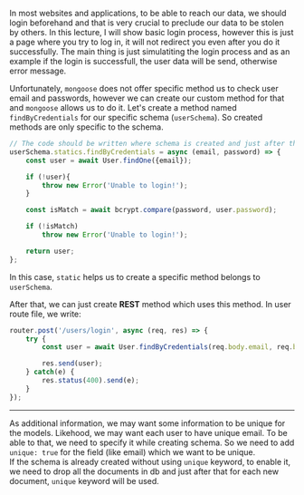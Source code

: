 In most websites and applications, to be able to reach our data, we should login beforehand and that is very crucial to preclude our data to be stolen by others. In this lecture, I will show basic login process, however this is just a page where you try to log in, it will not redirect you even after you do it successfully. The main thing is just  simulatiting the login process and as an example if the login is successfull, the user data will be send, otherwise error message.

Unfortunately, `mongoose` does not  offer specific method us to check user email and passwords, however we can create our custom method for that and `mongoose` allows us to do it. Let's create a method named `findByCredentials` for our specific schema (`userSchema`). So created methods are only specific to the schema.

```javascript
// The code should be written where schema is created and just after the creation of the schema.
userSchema.statics.findByCredentials = async (email, password) => {
    const user = await User.findOne({email});

    if (!user){
        throw new Error('Unable to login!');
    }

    const isMatch = await bcrypt.compare(password, user.password);

    if (!isMatch)
        throw new Error('Unable to login!');

    return user;
};
```
In this case, `static` helps us to create a specific method belongs to `userSchema`.

After that, we can just create **REST** method which uses this method.
In user route file, we write:
```javascript
router.post('/users/login', async (req, res) => {
    try {
        const user = await User.findByCredentials(req.body.email, req.body.password);

        res.send(user);
    } catch(e) {
        res.status(400).send(e);
    }
});
```

----
As additional information, we may want some information to be unique for the models. Likehood, we may want each user to have unique email. To be able to that, we need to specify it while creating schema. So we need to add `unique: true` for the field (like email) which we want to be unique.  
If the schema is already created without using `unique` keyword, to enable it, we need to drop all the documents in db and just after that for each new document, `unique` keyword will be used.